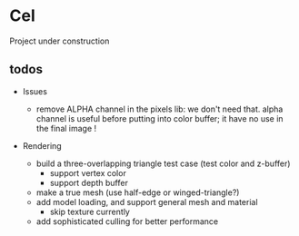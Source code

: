 # Cel
Project under construction

## todos

- Issues
  - remove ALPHA channel in the pixels lib: we don't need that. alpha channel
    is useful before putting into color buffer; it have no use in the final
    image !

- Rendering
  - build a three-overlapping triangle test case (test color and z-buffer)
    - support vertex color
    - support depth buffer
  - make a true mesh (use half-edge or winged-triangle?)
  - add model loading, and support general mesh and material
    - skip texture currently
  - add sophisticated culling for better performance

